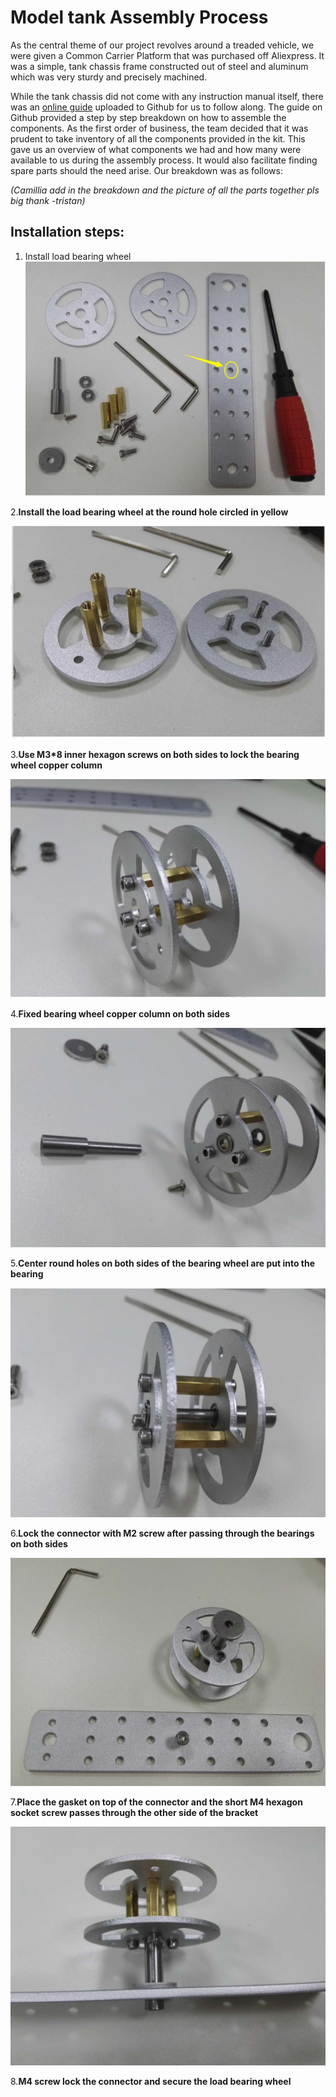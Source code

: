 # Model tank Assembly Process

As the central theme of our project revolves around a treaded vehicle, we were given a Common Carrier Platform that was purchased off Aliexpress. It was a simple, tank chassis frame constructed out of steel and aluminum which was very sturdy and precisely machined.

While the tank chassis did not come with any instruction manual itself, there was an [online guide](https://github.com/SmartArduino/SZDOITWiKi/wiki/Robot-car-Preface) uploaded to Github for us to follow along. The guide on Github provided a step by step breakdown on how to assemble the components. As the first order of business, the team decided that it was prudent to take inventory of all the components provided in the kit. This gave us an overview of what components we had and how many were available to us during the assembly process. It would also facilitate finding spare parts should the need arise. Our breakdown was as follows:


*(Camillia add in the breakdown and the picture of all the parts together pls big thank -tristan)*

## Installation steps:
1. Install load bearing wheel
![Install load bearing wheel](https://github.com/Tristan-Technologies/EASem2Help/blob/master/Model_Tank_Assembly_Review/WeChat%20Image_20200211154000.jpg)

2.**Install the load bearing wheel at the round hole circled in yellow**

![Install load bearing wheel into hole](https://github.com/Tristan-Technologies/EASem2Help/blob/master/Model_Tank_Assembly_Review/2.png)

3.**Use M3*8 inner hexagon screws on both sides to lock the bearing wheel copper column**

![Lock bearing wheel column](https://github.com/Tristan-Technologies/EASem2Help/blob/master/Model_Tank_Assembly_Review/3.png)

4.**Fixed bearing wheel copper column on both sides**

![(Fix bearing wheel column on both sides](https://github.com/Tristan-Technologies/EASem2Help/blob/master/Model_Tank_Assembly_Review/WeChat%20Image_20200211155834.png)

5.**Center round holes on both sides of the bearing wheel are put into the bearing**

![Center round holes on bearing wheels](https://github.com/Tristan-Technologies/EASem2Help/blob/master/Model_Tank_Assembly_Review/5.png)

6.**Lock the connector with M2 screw after passing through the bearings on both sides**

![(Lock connector with M2 screw](https://github.com/Tristan-Technologies/EASem2Help/blob/master/Model_Tank_Assembly_Review/7.png)

7.**Place the gasket on top of the connector and the short M4 hexagon socket screw passes through the other side of the bracket**

![(Place gasket on top of connector](https://github.com/Tristan-Technologies/EASem2Help/blob/master/Model_Tank_Assembly_Review/8.png)

8.**M4 screw lock the connector and secure the load bearing wheel**
